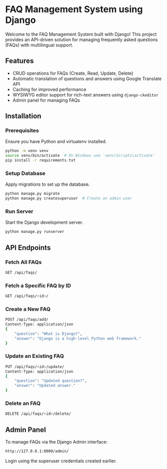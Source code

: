 # FAQ Management System using Django

Welcome to the FAQ Management System built with Django! This project provides an API-driven solution for managing frequently asked questions (FAQs) with multilingual support.

## Features
- CRUD operations for FAQs (Create, Read, Update, Delete)
- Automatic translation of questions and answers using Google Translate API
- Caching for improved performance
- WYSIWYG editor support for rich-text answers using `django-ckeditor`
- Admin panel for managing FAQs

## Installation

### Prerequisites
Ensure you have Python and virtualenv installed.

```sh
python -m venv venv
source venv/bin/activate  # On Windows use `venv\Scripts\activate`
pip install -r requirements.txt
```

### Setup Database
Apply migrations to set up the database.

```sh
python manage.py migrate
python manage.py createsuperuser  # Create an admin user
```

### Run Server
Start the Django development server.

```sh
python manage.py runserver
```

## API Endpoints

### Fetch All FAQs
```sh
GET /api/faqs/
```

### Fetch a Specific FAQ by ID
```sh
GET /api/faqs/<id>/
```

### Create a New FAQ
```sh
POST /api/faqs/add/
Content-Type: application/json
{
    "question": "What is Django?",
    "answer": "Django is a high-level Python web framework."
}
```

### Update an Existing FAQ
```sh
PUT /api/faqs/<id>/update/
Content-Type: application/json
{
    "question": "Updated question?",
    "answer": "Updated answer."
}
```

### Delete an FAQ
```sh
DELETE /api/faqs/<id>/delete/
```

## Admin Panel
To manage FAQs via the Django Admin interface:

```sh
http://127.0.0.1:8000/admin/
```
Login using the superuser credentials created earlier.

